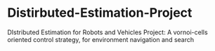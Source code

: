 # Distirbuted-Estimation-Project
DIstributed Estimation for Robots and Vehicles Project: A vornoi-cells oriented control strategy, for environment navigation and search
